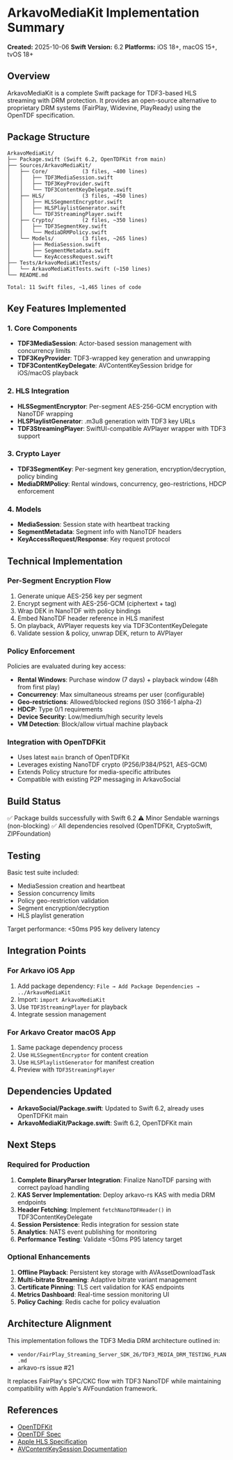 # ArkavoMediaKit Implementation Summary

**Created:** 2025-10-06
**Swift Version:** 6.2
**Platforms:** iOS 18+, macOS 15+, tvOS 18+

## Overview

ArkavoMediaKit is a complete Swift package for TDF3-based HLS streaming with DRM protection. It provides an open-source alternative to proprietary DRM systems (FairPlay, Widevine, PlayReady) using the OpenTDF specification.

## Package Structure

```
ArkavoMediaKit/
├── Package.swift (Swift 6.2, OpenTDFKit from main)
├── Sources/ArkavoMediaKit/
│   ├── Core/           (3 files, ~400 lines)
│   │   ├── TDF3MediaSession.swift
│   │   ├── TDF3KeyProvider.swift
│   │   └── TDF3ContentKeyDelegate.swift
│   ├── HLS/            (3 files, ~450 lines)
│   │   ├── HLSSegmentEncryptor.swift
│   │   ├── HLSPlaylistGenerator.swift
│   │   └── TDF3StreamingPlayer.swift
│   ├── Crypto/         (2 files, ~350 lines)
│   │   ├── TDF3SegmentKey.swift
│   │   └── MediaDRMPolicy.swift
│   └── Models/         (3 files, ~265 lines)
│       ├── MediaSession.swift
│       ├── SegmentMetadata.swift
│       └── KeyAccessRequest.swift
├── Tests/ArkavoMediaKitTests/
│   └── ArkavoMediaKitTests.swift (~150 lines)
└── README.md

Total: 11 Swift files, ~1,465 lines of code
```

## Key Features Implemented

### 1. Core Components

- **TDF3MediaSession**: Actor-based session management with concurrency limits
- **TDF3KeyProvider**: TDF3-wrapped key generation and unwrapping
- **TDF3ContentKeyDelegate**: AVContentKeySession bridge for iOS/macOS playback

### 2. HLS Integration

- **HLSSegmentEncryptor**: Per-segment AES-256-GCM encryption with NanoTDF wrapping
- **HLSPlaylistGenerator**: .m3u8 generation with TDF3 key URLs
- **TDF3StreamingPlayer**: SwiftUI-compatible AVPlayer wrapper with TDF3 support

### 3. Crypto Layer

- **TDF3SegmentKey**: Per-segment key generation, encryption/decryption, policy binding
- **MediaDRMPolicy**: Rental windows, concurrency, geo-restrictions, HDCP enforcement

### 4. Models

- **MediaSession**: Session state with heartbeat tracking
- **SegmentMetadata**: Segment info with NanoTDF headers
- **KeyAccessRequest/Response**: Key request protocol

## Technical Implementation

### Per-Segment Encryption Flow

1. Generate unique AES-256 key per segment
2. Encrypt segment with AES-256-GCM (ciphertext + tag)
3. Wrap DEK in NanoTDF with policy bindings
4. Embed NanoTDF header reference in HLS manifest
5. On playback, AVPlayer requests key via TDF3ContentKeyDelegate
6. Validate session & policy, unwrap DEK, return to AVPlayer

### Policy Enforcement

Policies are evaluated during key access:
- **Rental Windows**: Purchase window (7 days) + playback window (48h from first play)
- **Concurrency**: Max simultaneous streams per user (configurable)
- **Geo-restrictions**: Allowed/blocked regions (ISO 3166-1 alpha-2)
- **HDCP**: Type 0/1 requirements
- **Device Security**: Low/medium/high security levels
- **VM Detection**: Block/allow virtual machine playback

### Integration with OpenTDFKit

- Uses latest `main` branch of OpenTDFKit
- Leverages existing NanoTDF crypto (P256/P384/P521, AES-GCM)
- Extends Policy structure for media-specific attributes
- Compatible with existing P2P messaging in ArkavoSocial

## Build Status

✅ Package builds successfully with Swift 6.2
⚠️ Minor Sendable warnings (non-blocking)
✅ All dependencies resolved (OpenTDFKit, CryptoSwift, ZIPFoundation)

## Testing

Basic test suite included:
- MediaSession creation and heartbeat
- Session concurrency limits
- Policy geo-restriction validation
- Segment encryption/decryption
- HLS playlist generation

Target performance: <50ms P95 key delivery latency

## Integration Points

### For Arkavo iOS App
1. Add package dependency: `File → Add Package Dependencies → ../ArkavoMediaKit`
2. Import: `import ArkavoMediaKit`
3. Use `TDF3StreamingPlayer` for playback
4. Integrate session management

### For Arkavo Creator macOS App
1. Same package dependency process
2. Use `HLSSegmentEncryptor` for content creation
3. Use `HLSPlaylistGenerator` for manifest creation
4. Preview with `TDF3StreamingPlayer`

## Dependencies Updated

- **ArkavoSocial/Package.swift**: Updated to Swift 6.2, already uses OpenTDFKit main
- **ArkavoMediaKit/Package.swift**: Swift 6.2, OpenTDFKit main

## Next Steps

### Required for Production

1. **Complete BinaryParser Integration**: Finalize NanoTDF parsing with correct payload handling
2. **KAS Server Implementation**: Deploy arkavo-rs KAS with media DRM endpoints
3. **Header Fetching**: Implement `fetchNanoTDFHeader()` in TDF3ContentKeyDelegate
4. **Session Persistence**: Redis integration for session state
5. **Analytics**: NATS event publishing for monitoring
6. **Performance Testing**: Validate <50ms P95 latency target

### Optional Enhancements

1. **Offline Playback**: Persistent key storage with AVAssetDownloadTask
2. **Multi-bitrate Streaming**: Adaptive bitrate variant management
3. **Certificate Pinning**: TLS cert validation for KAS endpoints
4. **Metrics Dashboard**: Real-time session monitoring UI
5. **Policy Caching**: Redis cache for policy evaluation

## Architecture Alignment

This implementation follows the TDF3 Media DRM architecture outlined in:
- `vendor/FairPlay_Streaming_Server_SDK_26/TDF3_MEDIA_DRM_TESTING_PLAN.md`
- arkavo-rs issue #21

It replaces FairPlay's SPC/CKC flow with TDF3 NanoTDF while maintaining compatibility with Apple's AVFoundation framework.

## References

- [OpenTDFKit](https://github.com/arkavo-org/OpenTDFKit)
- [OpenTDF Spec](https://github.com/opentdf/spec)
- [Apple HLS Specification](https://developer.apple.com/streaming/)
- [AVContentKeySession Documentation](https://developer.apple.com/documentation/avfoundation/avcontentkeysession)
